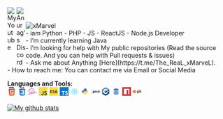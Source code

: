 
<a target="_blank" href="https://www.youtube.com/channel/UCfhInXKGVkbMg7-v6L_Lbgw">
  <img align="left" alt="My Youtube" width="21px" src="https://upload.wikimedia.org/wikipedia/commons/thumb/a/a0/YouTube_social_red_circle_%282017%29.svg/1024px-YouTube_social_red_circle_%282017%29.svg.png" />
</a>
<a target="_blank" href="https://www.t.me/xMarvel_official">
  <img align="left" alt="Anurag's Discord" width="21px" src="https://cdn.jsdelivr.net/npm/simple-icons@3.0.1/icons/telegram.svg" />
</a>
  <br />                           
  <br />                          
<img src="https://komarev.com/ghpvc/?username=xMarvel-1" alt="xMarvel" />
<br />                         
- iam Python - PHP - JS - ReactJS - Node.js Developer <br />
-  I’m currently learning Java  <br />
- I’m looking for help with My public repositories (Read the source code. And you can help with Pull requests & issues) <br />
-  Ask me about Anything [Here](https://t.me/The_ReaL_xMarveL). <br />
-  How to reach me: You can contact me via Email or Social Media <br />



**Languages and Tools:**  
<code><img height="20" src="https://raw.githubusercontent.com/github/explore/80688e429a7d4ef2fca1e82350fe8e3517d3494d/topics/html/html.png"></code>
<code><img height="20" src="https://raw.githubusercontent.com/github/explore/80688e429a7d4ef2fca1e82350fe8e3517d3494d/topics/css/css.png"></code>
<code><img height="20" src="https://raw.githubusercontent.com/github/explore/80688e429a7d4ef2fca1e82350fe8e3517d3494d/topics/sass/sass.png"></code>
<code><img height="20" src="https://raw.githubusercontent.com/github/explore/80688e429a7d4ef2fca1e82350fe8e3517d3494d/topics/javascript/javascript.png"></code>
<code><img height="20" src="https://raw.githubusercontent.com/github/explore/80688e429a7d4ef2fca1e82350fe8e3517d3494d/topics/es6/es6.png"></code>
<code><img height="20" src="https://raw.githubusercontent.com/github/explore/80688e429a7d4ef2fca1e82350fe8e3517d3494d/topics/typescript/typescript.png"></code>
<code><img height="20" src="https://raw.githubusercontent.com/github/explore/80688e429a7d4ef2fca1e82350fe8e3517d3494d/topics/react/react.png"></code>
<code><img height="20" src="https://raw.githubusercontent.com/github/explore/80688e429a7d4ef2fca1e82350fe8e3517d3494d/topics/python/python.png"></code>
<code><img height="20" src="https://raw.githubusercontent.com/github/explore/80688e429a7d4ef2fca1e82350fe8e3517d3494d/topics/bash/bash.png"></code>
<code><img height="20" src="https://raw.githubusercontent.com/github/explore/80688e429a7d4ef2fca1e82350fe8e3517d3494d/topics/cpp/cpp.png"></code>
<code><img height="20" src="https://raw.githubusercontent.com/github/explore/80688e429a7d4ef2fca1e82350fe8e3517d3494d/topics/sql/sql.png"></code>
<code><img height="20" src="https://raw.githubusercontent.com/github/explore/80688e429a7d4ef2fca1e82350fe8e3517d3494d/topics/npm/npm.png"></code>
<code><img height="20" src="https://raw.githubusercontent.com/github/explore/80688e429a7d4ef2fca1e82350fe8e3517d3494d/topics/git/git.png"></code>





<a href="https://github.com/anuraghazra/github-readme-stats">
  <img align="center" src="https://github-readme-stats.vercel.app/api?username=xMarvel-1&show_icons=true&include_all_commits=true" alt="My github stats" />
</a>
